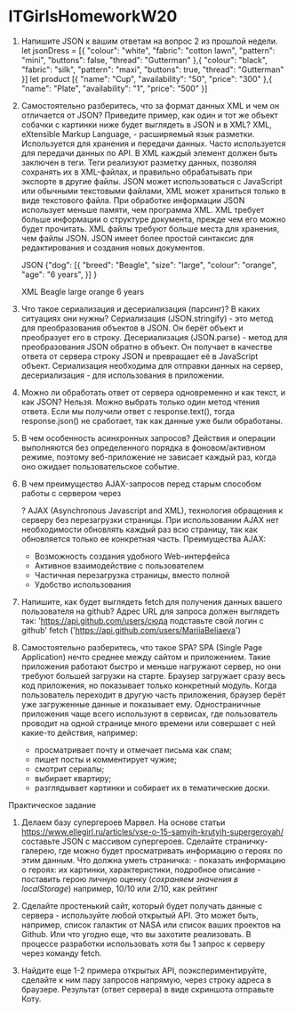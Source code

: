 # ITGirlsHomeworkW20

1. Напишите JSON к вашим ответам на вопрос 2 из прошлой недели.
   let jsonDress = [{
   "colour": "white",
   "fabric": "cotton lawn",
   "pattern": "mini",
   "buttons": false,
   "thread": "Gutterman"
   },{
   "colour": "black",
   "fabric": "silk",
   "pattern": "maxi",
   "buttons": true,
   "thread": "Gutterman"
   }]
   let product [{
   "name": "Cup",
   "availability": "50",
   "price": "300"
   },{
   "name": "Plate",
   "availability": "1",
   "price": "500"
   }]
2. Самостоятельно разберитесь, что за формат данных XML и чем он отличается от JSON? Приведите пример, как один и тот же объект собачки с картинки ниже будет выглядеть в JSON и в XML?
   XML, eXtensible Markup Language, - расширяемый язык разметки. Используется для хранения и передачи данных. Часто используется для передачи данных по API. В XML каждый элемент должен быть заключен в теги. Теги реализуют разметку данных, позволяя сохранять их в XML-файлах, и правильно обрабатывать при экспорте в другие файлы.
   JSON может использоваться с JavaScript или обычными текстовыми файлами, XML может храниться только в виде текстового файла. При обработке информации JSON использует меньше памяти, чем программа XML.
   XML требует больше информации о структуре документа, прежде чем его можно будет прочитать. XML файлы требуют больше места для хранения, чем файлы JSON. JSON имеет более простой синтаксис для редактирования и создания новых документов.

   JSON
   {"dog": [{
   "breed": "Beagle",
   "size": "large",
   "colour": "orange",
   "age": "6 years",
   }]
   }

   XML
   <dog>
   <breed>Beagle</breed>
   <size>large</size>
   <colour>orange</colour>
   <age>6 years</age>
   </dog>

3. Что такое сериализация и десериализация (парсинг)? В каких ситуациях они нужны?
   Сериализация (JSON.stringify) - это метод для преобразования объектов в JSON. Он берёт объект и преобразует его в строку.
   Десериализация (JSON.parse) - метод для преобразования JSON обратно в объект. Он получает в качестве ответа от сервера строку JSON и превращает её в JavaScript объект.
   Сериализация необходима для отправки данных на сервер, десериализация - для использования в приложении.

4. Можно ли обработать ответ от сервера одновременно и как текст, и как JSON?
   Нельзя. Можно выбрать только один метод чтения ответа. Если мы получили ответ с response.text(), тогда response.json() не сработает, так как данные уже были обработаны.
5. В чем особенность асинхронных запросов?
   Действия и операции выполняются без определенного порядка в фоновом/активном режиме, поэтому веб-приложение не зависает каждый раз, когда оно ожидает пользовательское событие.

6. В чем преимущество AJAX-запросов перед старым способом работы с сервером через <form action="имя скрипта на сервере">?
   AJAX (Asynchronous Javascript and XML), технология обращения к серверу без перезагрузки страницы. При использовании AJAX нет необходимости обновлять каждый раз всю страницу, так как обновляется только ее конкретная часть.
   Преимущества AJAX:

   - Возможность создания удобного Web-интерфейса
   - Активное взаимодействие с пользователем
   - Частичная перезагрузка страницы, вместо полной
   - Удобство использования

7. Напишите, как будет выглядеть fetch для получения данных вашего пользователя на github? Адрес URL для запроса должен выглядеть так:
   'https://api.github.com/users/сюда подставьте свой логин с github'
   fetch ('https://api.github.com/users/MariiaBeliaeva')

8. Самостоятельно разберитесь, что такое SPA?
   SPA (Single Page Application) нечто среднее между сайтом и приложением. Такие приложения работают быстро и меньше нагружают сервер, но они требуют большей загрузки на старте. Браузер загружает сразу весь код приложения, но показывает только конкретный модуль. Когда пользователь переходит в другую часть приложения, браузер берёт уже загруженные данные и показывает ему.
   Одностраничные приложения чаще всего используют в сервисах, где пользователь проводит на одной странице много времени или совершает с ней какие-то действия, например:
   - просматривает почту и отмечает письма как спам;
   - пишет посты и комментирует чужие;
   - смотрит сериалы;
   - выбирает квартиру;
   - разглядывает картинки и собирает их в тематические доски.

Практическое задание

1. Делаем базу супергероев Марвел. На основе статьи
   https://www.ellegirl.ru/articles/vse-o-15-samyih-krutyih-supergeroyah/ составьте JSON с массивом супергероев. Сделайте страничку-галерею, где можно будет просматривать информацию о героях по этим данным.
   Что должна уметь страничка: - показать информацию о героях: их картинки, характеристики, подробное описание - поставить герою личную оценку (_сохраняем значения в localStorage_)
   например, 10/10 или 2/10, как рейтинг

2. Сделайте простенький сайт, который будет получать данные с сервера - используйте любой открытый API. Это может быть, например, список галактик от NASA или список ваших проектов на Github. Или что угодно еще, что вы захотите реализовать. В процессе разработки использовать хотя бы 1 запрос к серверу через команду fetch.

3. Найдите еще 1-2 примера открытых API, поэкспериментируйте, сделайте к ним пару запросов напрямую, через строку адреса в браузере. Результат (ответ сервера) в виде скриншота отправьте Коту.
